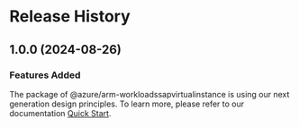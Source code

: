 # Release History
    
## 1.0.0 (2024-08-26)

### Features Added

The package of @azure/arm-workloadssapvirtualinstance is using our next generation design principles. To learn more, please refer to our documentation [Quick Start](https://aka.ms/azsdk/js/mgmt/quickstart).
